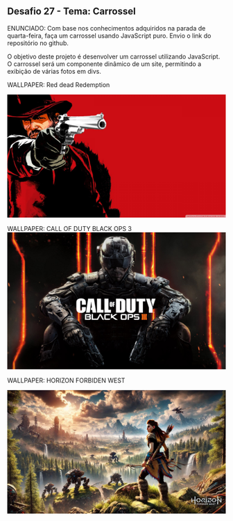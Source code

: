 ## Desafio 27 - Tema: Carrossel

<p align="justify">

ENUNCIADO: Com base nos conhecimentos adquiridos na parada de quarta-feira, faça um carrossel usando JavaScript puro. 
Envio o link do repositório no github.

O objetivo deste projeto é desenvolver um carrossel utilizando JavaScript. O carrossel será um componente dinâmico de um site, permitindo a exibição de várias fotos em divs.

WALLPAPER: Red dead Redemption 

 ![Reddead1.jpg.png](https://github.com/PedroYokada/desafio29kick/blob/main/imagens/Reddead1.jpg)

WALLPAPER: CALL OF DUTY BLACK OPS 3
  ![blackops3.jpg.png](https://github.com/PedroYokada/desafio29kick/blob/main/imagens/blackops3.jpg)

  WALLPAPER: HORIZON FORBIDEN WEST

  ![horizon.png](https://github.com/PedroYokada/desafio29kick/blob/main/imagens/horizon.jpg)


</p>
